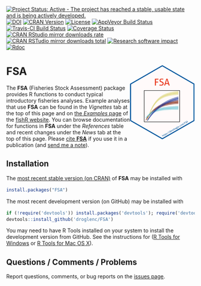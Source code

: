 [![Project Status: Active - The project has reached a stable, usable state and is being actively developed.](http://www.repostatus.org/badges/latest/active.svg)](http://www.repostatus.org/#active)
[![DOI](https://zenodo.org/badge/18348400.svg)](https://zenodo.org/badge/latestdoi/18348400)
[![CRAN Version](http://www.r-pkg.org/badges/version/FSA)](http://www.r-pkg.org/pkg/FSA)
[![License](http://img.shields.io/badge/license-GPL%20%28%3E=%202%29-brightgreen.svg?style=flat)](http://www.gnu.org/licenses/gpl-2.0.html)
[![AppVeyor Build Status](https://ci.appveyor.com/api/projects/status/github/droglenc/FSA?branch=master&svg=true)](https://ci.appveyor.com/project/droglenc/FSA)
[![Travis-CI Build Status](https://travis-ci.org/droglenc/FSA.svg?branch=master)](https://travis-ci.org/droglenc/FSA)
[![Coverage Status](https://img.shields.io/coveralls/droglenc/FSA.svg)](https://coveralls.io/r/droglenc/FSA?branch=master)
[![CRAN RStudio mirror downloads rate](http://cranlogs.r-pkg.org/badges/FSA) ![CRAN RSTudio mirror downloads total](http://cranlogs.r-pkg.org/badges/grand-total/FSA)](http://www.r-pkg.org/pkg/FSA) [![Research software impact](http://depsy.org/api/package/cran/FSA/badge.svg)](http://depsy.org/package/r/FSA) [![Rdoc](http://www.rdocumentation.org/badges/version/FSA)](http://www.rdocumentation.org/packages/FSA)

FSA  <img src="man/figures/logo.png" align="right" height="200" />
===

The **FSA** (Fisheries Stock Assessment) package provides R functions to conduct typical introductory fisheries analyses. Example analyses that use **FSA** can be found in the *Vignettes* tab at the top of this page and on [the *Examples* page](http://derekogle.com/fishR/examples/) of the [fishR website](http://derekogle.com/fishR). You can browse documentation for functions in **FSA** under the *References* table and recent changes under the *News* tab at the top of this page. Please [cite **FSA**](docs/dev/authors.html) if you use it in a publication (and [send me a note](mailto:derek@derekogle.com)).

## Installation
The [most recent stable version (on CRAN)](https://cloud.r-project.org/package=FSA) of **FSA** may be installed with

```r
install.packages("FSA")
```

The most recent development version (on GitHub) may be installed with

```r
if (!require('devtools')) install.packages('devtools'); require('devtools')
devtools::install_github('droglenc/FSA')
```

You may need to have R Tools installed on your system to install the development version from GitHub. See the instructions for ([R Tools for Windows](https://cran.r-project.org/bin/windows/Rtools/) or [R Tools for Mac OS X](https://cran.r-project.org/bin/macosx/tools/)).


## Questions / Comments / Problems
Report questions, comments, or bug reports on the [issues page](https://github.com/droglenc/FSA/issues).


<!---
## Note About Using Macs
**FSA** uses **TCL/TK** for some interactive plots.  Some Mac users report problems with using **TCL/TK**.  I do not have access to a Mac to test these problems, some students have reported success installing the **TCL/TK** universal build [located here](http://cran.r-project.org/bin/macosx/tools/) (or [direct link to the file](http://cran.r-project.org/bin/macosx/tools/tcltk-8.5.5-x11.dmg)).  You may have to reinstall **FSA** after installing this file.

You should be able to use the vast majority of the functionality in **FSA** even if the problems with **TCL/TK** cannot be rectified.


## Alternative Installation 
The installation instructions above may not work if **devtools** will not install properly.  In these instances, the following code (run in R/RStudio) may properly install **FSA**.
```r
source("http://www.rforge.net/FSA/InstallFSA.R")
```
--->
